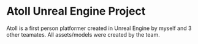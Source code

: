 # Atoll Unreal Engine Project
Atoll is a first person platformer created in Unreal Engine by myself and 3 other teamates.
All assets/models were created by the team.
